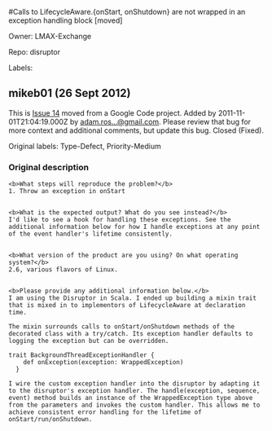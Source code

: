 #Calls to LifecycleAware.{onStart, onShutdown} are not wrapped in an exception handling block [moved]

Owner: LMAX-Exchange

Repo: disruptor

Labels: 

## mikeb01 (26 Sept 2012)

This is [Issue 14](http://code.google.com/p/disruptor/issues/detail?id=14) moved from a Google Code project.
Added by 2011-11-01T21:04:19.000Z by [adam.ros...@gmail.com](http://code.google.com/u/107351689794595170938/).
Please review that bug for more context and additional comments, but update this bug.
 Closed (Fixed).

Original labels: Type-Defect, Priority-Medium
### Original description

```
<b>What steps will reproduce the problem?</b>
1. Throw an exception in onStart 


<b>What is the expected output? What do you see instead?</b>
I'd like to see a hook for handling these exceptions. See the additional information below for how I handle exceptions at any point of the event handler's lifetime consistently.


<b>What version of the product are you using? On what operating system?</b>
2.6, various flavors of Linux.


<b>Please provide any additional information below.</b>
I am using the Disruptor in Scala. I ended up building a mixin trait that is mixed in to implementors of LifecycleAware at declaration time. 

The mixin surrounds calls to onStart/onShutdown methods of the decorated class with a try/catch. Its exception handler defaults to logging the exception but can be overridden.

trait BackgroundThreadExceptionHandler {
    def onException(exception: WrappedException)
  }

I wire the custom exception handler into the disruptor by adapting it to the disruptor's exception handler. The handle(exception, sequence, event) method builds an instance of the WrappedException type above from the parameters and invokes the custom handler. This allows me to achieve consistent error handling for the lifetime of onStart/run/onShutdown.
```


